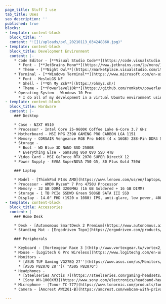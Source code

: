 ```yaml
---
page_title: Stuff I use
tab_title: Uses
seo_description: ''
published: true
blocks:
- template: content-block
  block_title: ''
  content: "![](/uploads/pxl_20210113_034248860.jpg)"
- template: content-block
  block_title: Development Environment
  content: |-
    * Code Editor - [**Visual Studio Code**](https://code.visualstudio.com/)
      * Font - [**JetBrains Mono**](https://www.jetbrains.com/lp/mono/)
      * Theme - [**Night Owl**](https://marketplace.visualstudio.com/items?itemName=sdras.night-owl)
    * Terminal - [**Windows Terminal**](https://www.microsoft.com/en-us/p/windows-terminal/9n0dx20hk701)
      * Font - MesloLGS NF
      * Shell - [**Oh My Zsh**](https://ohmyz.sh/)
      * Theme - [**Powerlevel10k**](https://github.com/romkatv/powerlevel10k)
    * Operating System - Windows 10 Pro
      * I do all of my development in a virtual Ubuntu environment using [**WSL**](https://docs.microsoft.com/en-us/windows/wsl/about)
- template: content-block
  block_title: Hardware
  content: |-
    ### Desktop

    * Case - NZXT H510
    * Processor - Intel Core i5-9600K Coffee Lake 6-Core 3.7 GHz
    * Motherboard - MSI MPG Z390 GAMING PRO CARBON LGA 1151
    * Memory - CORSAIR Vengeance RGB Pro 64GB (4 x 16GB) 288-Pin DDR4 SDRAM
    * Storage -
      * Boot - WD Blue 3D NAND SSD 250GB
      * Everything Else - Samsung 860 QVO SSD 4TB
    * Video Card - MSI GeForce RTX 2070 SUPER DirectX 12
    * Power Supply - EVGA SuperNOVA 750 G5, 80 Plus Gold 750W

    ### Laptop

    * Model - [ThinkPad P14s AMD](https://www.lenovo.com/us/en/laptops/thinkpad/thinkpad-p/P14s-AMD-G1/p/20Y1CTO1WWENUS0)
    * Processor - AMD® Ryzen™ 7 Pro 4750U Processor
    * Memory - 32 GB DDR4 3200MHz (16 GB Soldered + 16 GB DIMM)
    * Storage - 1 TB PCIe SSDWD Green 500GB SATA III SSD
    * Display - 14.0" FHD (1920 x 1080) IPS, anti-glare, low power, 400 nits
- template: content-block
  block_title: Accessories
  content: |-
    ### Home Desk

    * Desk - [Autonomous SmartDesk 2 Premium](https://www.autonomous.ai/standing-desks/smartdesk-2-business "Autonomous SmartDesk 2 Premium")
    * Standing Mat - [Ergodriven Topo](https://ergodriven.com/products/topo?variant=27365321411)

    ### Peripherals

    * Keyboard - [Vortexgear Race 3 ](http://www.vortexgear.tw/vortex2_2.asp?kind=47&kind2=225&kind3=&kind4=1044 "Vortexgear Race 3 (Cherry MX Silent Red)")[(Cherry MX Silent Red)](https://www.amazon.com/gp/product/B07GTHW9FG/ref=ppx_yo_dt_b_asin_title_o00_s00?ie=UTF8&psc=1)
    * Mouse - [Logitech G Pro Wireless](https://www.logitechg.com/en-us/products/gaming-mice/pro-wireless-mouse.910-005270.html "Logitech Pro Wireles")
    * Monitors -
      * [ASUS TUF Gaming VG27BQ 27''](https://www.asus.com/us/Monitors/TUF-Gaming-VG27BQ/ "ASUS TUF Gaming VG27BQ")
      * [ASUS PB287Q 28'']( "ASUS PB287Q")
    * Headphones -
      * [Steelseries Arctis 7](https://steelseries.com/gaming-headsets/arctis-7)
      * [Sony WH-1000XM3](https://www.sony.com/electronics/headband-headphones/wh-1000xm3)
    * Microphone - [Tonor TC-777](https://www.tonormic.com/products/tonor-tc-777-usb-microphone "Tonor TC-777")
    * Camera - [Amcrest AWC201-B](https://amcrest.com/webcam-with-privacy-cover-usb-webcam-live-streaming-built-in-mic-awc201-b.html "Amcrest AWC201-B")

---
```

